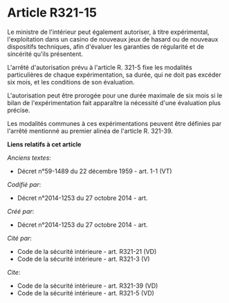 # Article R321-15

Le ministre de l'intérieur peut également autoriser, à titre expérimental, l'exploitation dans un casino de nouveaux jeux de
hasard ou de nouveaux dispositifs techniques, afin d'évaluer les garanties de régularité et de sincérité qu'ils présentent. 

L'arrêté d'autorisation prévu à l'article R. 321-5 fixe les modalités particulières de chaque expérimentation, sa durée, qui
ne doit pas excéder six mois, et les conditions de son évaluation. 

L'autorisation peut être prorogée pour une durée maximale de six mois si le bilan de l'expérimentation fait apparaître la
nécessité d'une évaluation plus précise. 

Les modalités communes à ces expérimentations peuvent être définies par l'arrêté mentionné au premier alinéa de l'article R.
321-39.

**Liens relatifs à cet article**

_Anciens textes_:

  - Décret n°59-1489 du 22 décembre 1959 - art. 1-1 (VT)

_Codifié par_:

  - Décret n°2014-1253 du 27 octobre 2014 - art.

_Créé par_:

  - Décret n°2014-1253 du 27 octobre 2014 - art.

_Cité par_:

  - Code de la sécurité intérieure - art. R321-21 (VD)
  - Code de la sécurité intérieure - art. R321-3 (V)

_Cite_:

  - Code de la sécurité intérieure - art. R321-39 (VD)
  - Code de la sécurité intérieure - art. R321-5 (VD)
